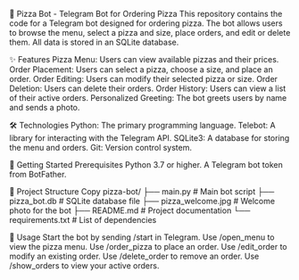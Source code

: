 🍕 Pizza Bot - Telegram Bot for Ordering Pizza
This repository contains the code for a Telegram bot designed for ordering pizza. 
The bot allows users to browse the menu, select a pizza and size, place orders, and edit or delete them. All data is stored in an SQLite database.

✨ Features
Pizza Menu: Users can view available pizzas and their prices.
Order Placement: Users can select a pizza, choose a size, and place an order.
Order Editing: Users can modify their selected pizza or size.
Order Deletion: Users can delete their orders.
Order History: Users can view a list of their active orders.
Personalized Greeting: The bot greets users by name and sends a photo.

🛠 Technologies
Python: The primary programming language.
Telebot: A library for interacting with the Telegram API.
SQLite3: A database for storing the menu and orders.
Git: Version control system.

🚀 Getting Started
Prerequisites
Python 3.7 or higher.
A Telegram bot token from BotFather.

📂 Project Structure
Copy
pizza-bot/
├── main.py              # Main bot script
├── pizza_bot.db         # SQLite database file
├── pizza_welcome.jpg    # Welcome photo for the bot
├── README.md            # Project documentation
└── requirements.txt     # List of dependencies

📝 Usage
Start the bot by sending /start in Telegram.
Use /open_menu to view the pizza menu.
Use /order_pizza to place an order.
Use /edit_order to modify an existing order.
Use /delete_order to remove an order.
Use /show_orders to view your active orders.
